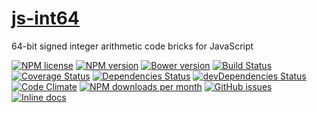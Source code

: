 [js-int64](http://aureooms.github.io/js-int64)
==

64-bit signed integer arithmetic code bricks for JavaScript

[![NPM license](http://img.shields.io/npm/l/@aureooms/js-int64.svg?style=flat)](https://raw.githubusercontent.com/aureooms/js-int64/master/LICENSE)
[![NPM version](http://img.shields.io/npm/v/@aureooms/js-int64.svg?style=flat)](https://www.npmjs.org/package/@aureooms/js-int64)
[![Bower version](http://img.shields.io/bower/v/@aureooms/js-int64.svg?style=flat)](http://bower.io/search/?q=@aureooms/js-int64)
[![Build Status](http://img.shields.io/travis/aureooms/js-int64.svg?style=flat)](https://travis-ci.org/aureooms/js-int64)
[![Coverage Status](http://img.shields.io/coveralls/aureooms/js-int64.svg?style=flat)](https://coveralls.io/r/aureooms/js-int64)
[![Dependencies Status](http://img.shields.io/david/aureooms/js-int64.svg?style=flat)](https://david-dm.org/aureooms/js-int64#info=dependencies)
[![devDependencies Status](http://img.shields.io/david/dev/aureooms/js-int64.svg?style=flat)](https://david-dm.org/aureooms/js-int64#info=devDependencies)
[![Code Climate](http://img.shields.io/codeclimate/github/aureooms/js-int64.svg?style=flat)](https://codeclimate.com/github/aureooms/js-int64)
[![NPM downloads per month](http://img.shields.io/npm/dm/@aureooms/js-int64.svg?style=flat)](https://www.npmjs.org/package/@aureooms/js-int64)
[![GitHub issues](http://img.shields.io/github/issues/aureooms/js-int64.svg?style=flat)](https://github.com/aureooms/js-int64/issues)
[![Inline docs](http://inch-ci.org/github/aureooms/js-int64.svg?branch=master&style=shields)](http://inch-ci.org/github/aureooms/js-int64)

